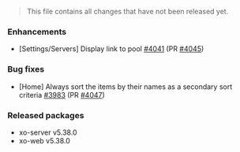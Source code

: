 > This file contains all changes that have not been released yet.

### Enhancements

- [Settings/Servers] Display link to pool  [#4041](https://github.com/vatesfr/xen-orchestra/issues/4041) (PR [#4045](https://github.com/vatesfr/xen-orchestra/pull/4045))

### Bug fixes

- [Home] Always sort the items by their names as a secondary sort criteria [#3983](https://github.com/vatesfr/xen-orchestra/issues/3983) (PR [#4047](https://github.com/vatesfr/xen-orchestra/pull/4047))

### Released packages

- xo-server v5.38.0
- xo-web v5.38.0
